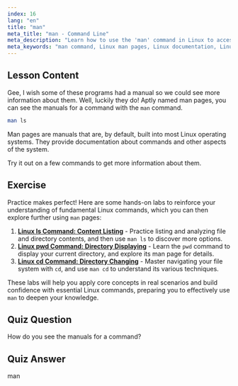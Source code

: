 ```yaml
---
index: 16
lang: "en"
title: "man"
meta_title: "man - Command Line"
meta_description: "Learn how to use the 'man' command in Linux to access command manuals. Discover essential Linux documentation for beginners and improve your command-line skills."
meta_keywords: "man command, Linux man pages, Linux documentation, Linux tutorial, command line guide, beginner Linux"
---
```


## Lesson Content

Gee, I wish some of these programs had a manual so we could see more information about them. Well, luckily they do! Aptly named man pages, you can see the manuals for a command with the `man` command.

```bash
man ls
```

Man pages are manuals that are, by default, built into most Linux operating systems. They provide documentation about commands and other aspects of the system.

Try it out on a few commands to get more information about them.

## Exercise

Practice makes perfect! Here are some hands-on labs to reinforce your understanding of fundamental Linux commands, which you can then explore further using `man` pages:

1. **[Linux ls Command: Content Listing](https://labex.io/labs/linux-linux-ls-command-content-listing-219205)** - Practice listing and analyzing file and directory contents, and then use `man ls` to discover more options.
2. **[Linux pwd Command: Directory Displaying](https://labex.io/labs/linux-linux-pwd-command-directory-displaying-209734)** - Learn the `pwd` command to display your current directory, and explore its man page for details.
3. **[Linux cd Command: Directory Changing](https://labex.io/labs/linux-linux-cd-command-directory-changing-209733)** - Master navigating your file system with `cd`, and use `man cd` to understand its various techniques.

These labs will help you apply core concepts in real scenarios and build confidence with essential Linux commands, preparing you to effectively use `man` to deepen your knowledge.

## Quiz Question

How do you see the manuals for a command?

## Quiz Answer

man
